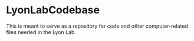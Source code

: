 # LyonLabCodebase

This is meant to serve as a repository for code and other computer-related files needed in the Lyon Lab.
